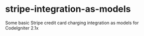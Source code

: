 stripe-integration-as-models
============================

Some basic Stripe credit card charging integration as models for CodeIgniter 2.1x